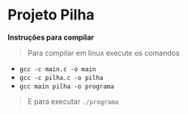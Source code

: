 # Projeto Pilha

**Instruções para compilar**

> Para compilar em linux execute os comandos
* `gcc -c main.c -o main`
* `gcc -c pilha.c -o pilha`
* `gcc main pilha -o programa`

> E para executar `./programa`
